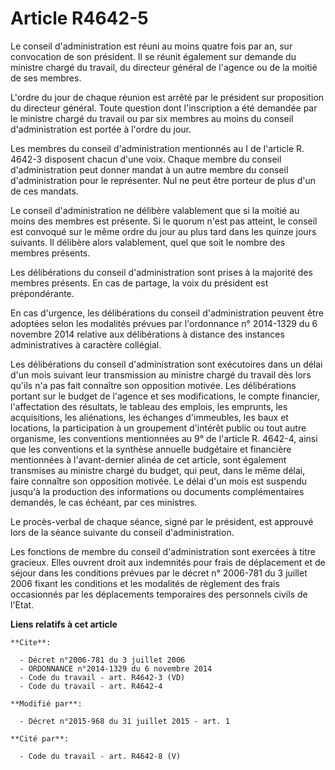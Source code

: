 # Article R4642-5

Le conseil d'administration est réuni au moins quatre fois par an, sur convocation de son président. Il se réunit également
sur demande du ministre chargé du travail, du directeur général de l'agence ou de la moitié de ses membres. 

L'ordre du jour de chaque réunion est arrêté par le président sur proposition du directeur général. Toute question dont
l'inscription a été demandée par le ministre chargé du travail ou par six membres au moins du conseil d'administration est
portée à l'ordre du jour. 

Les membres du conseil d'administration mentionnés au I de l'article R. 4642-3 disposent chacun d'une voix. Chaque membre du
conseil d'administration peut donner mandat à un autre membre du conseil d'administration pour le représenter. Nul ne peut
être porteur de plus d'un de ces mandats. 

Le conseil d'administration ne délibère valablement que si la moitié au moins des membres est présente. Si le quorum n'est
pas atteint, le conseil est convoqué sur le même ordre du jour au plus tard dans les quinze jours suivants. Il délibère alors
valablement, quel que soit le nombre des membres présents. 

Les délibérations du conseil d'administration sont prises à la majorité des membres présents. En cas de partage, la voix du
président est prépondérante. 

En cas d'urgence, les délibérations du conseil d'administration peuvent être adoptées selon les modalités prévues par
l'ordonnance n° 2014-1329 du 6 novembre 2014 relative aux délibérations à distance des instances administratives à caractère
collégial. 

Les délibérations du conseil d'administration sont exécutoires dans un délai d'un mois suivant leur transmission au ministre
chargé du travail dès lors qu'ils n'a pas fait connaître son opposition motivée. Les délibérations portant sur le budget de
l'agence et ses modifications, le compte financier, l'affectation des résultats, le tableau des emplois, les emprunts, les
acquisitions, les aliénations, les échanges d'immeubles, les baux et locations, la participation à un groupement d'intérêt
public ou tout autre organisme, les conventions mentionnées au 9° de l'article R. 4642-4, ainsi que les conventions et la
synthèse annuelle budgétaire et financière mentionnées à l'avant-dernier alinéa de cet article, sont également transmises au
ministre chargé du budget, qui peut, dans le même délai, faire connaître son opposition motivée. Le délai d'un mois est
suspendu jusqu'à la production des informations ou documents complémentaires demandés, le cas échéant, par ces ministres. 

Le procès-verbal de chaque séance, signé par le président, est approuvé lors de la séance suivante du conseil
d'administration. 

Les fonctions de membre du conseil d'administration sont exercées à titre gracieux. Elles ouvrent droit aux indemnités pour
frais de déplacement et de séjour dans les conditions prévues par le décret n° 2006-781 du 3 juillet 2006 fixant les
conditions et les modalités de règlement des frais occasionnés par les déplacements temporaires des personnels civils de
l'Etat.

**Liens relatifs à cet article**

	**Cite**:

	  - Décret n°2006-781 du 3 juillet 2006
	  - ORDONNANCE n°2014-1329 du 6 novembre 2014
	  - Code du travail - art. R4642-3 (VD)
	  - Code du travail - art. R4642-4

	**Modifié par**:

	  - Décret n°2015-968 du 31 juillet 2015 - art. 1

	**Cité par**:

	  - Code du travail - art. R4642-8 (V)
